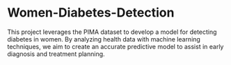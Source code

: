 # Women-Diabetes-Detection
This project leverages the PIMA dataset to develop a model for detecting diabetes in women. By analyzing health data with machine learning techniques, we aim to create an accurate predictive model to assist in early diagnosis and treatment planning.
